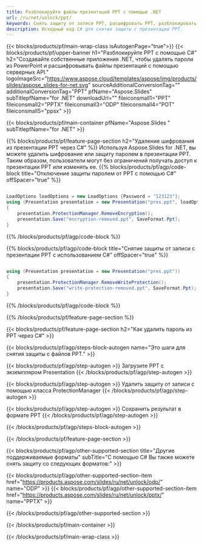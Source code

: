 ```yaml
---
title: Разблокируйте файлы презентаций PPT с помощью .NET
url: /ru/net/unlock/ppt/
keywords: Снять защиту от записи PPT, расшифровать PPT, разблокировать презентацию PPT, снять защиту PPT
description: Исходный код C# для снятия защиты с презентации PPT.
---
```


{{< blocks/products/pf/main-wrap-class isAutogenPage="true">}}
{{< blocks/products/pf/upper-banner h1="Разблокируйте PPT с помощью C#" h2="Создавайте собственные приложения .NET, чтобы удалять пароли из PowerPoint и расшифровывать файлы презентаций с помощью серверных API." logoImageSrc="https://www.aspose.cloud/templates/aspose/img/products/slides/aspose_slides-for-net.svg" sourceAdditionalConversionTag="" additionalConversionTag="PPT" pfName="Aspose.Slides" subTitlepfName="for .NET" downloadUrl="" fileiconsmall1="PPT" fileiconsmall2="PPTX" fileiconsmall3="ODP" fileiconsmall4="POT" fileiconsmall5="ppsx" >}}

{{< blocks/products/pf/main-container pfName="Aspose.Slides " subTitlepfName="for .NET" >}}

{{% blocks/products/pf/feature-page-section  h2="Удаление шифрования из презентации PPT через C#" %}}
Используя Aspose.Slides for .NET, вы можете удалить шифрование или защиту паролем в презентации PPT. Таким образом, пользователи могут без ограничений получать доступ к презентации PPT или изменять ее.
{{% blocks/products/pf/agp/code-block title="Отключение защиты паролем от PPT с помощью C#" offSpacer="true" %}}

```cs

LoadOptions loadOptions = new LoadOptions {Password = "123123"};
using (Presentation presentation = new Presentation("pres.ppt", loadOptions))
{
    presentation.ProtectionManager.RemoveEncryption();
    presentation.Save("encryption-removed.ppt", SaveFormat.Ppt);
}
```

{{% /blocks/products/pf/agp/code-block %}}

{{% blocks/products/pf/agp/code-block title="Снятие защиты от записи с презентации PPT с использованием C#" offSpacer="true" %}}

```cs

using (Presentation presentation = new Presentation("pres.ppt"))
{
    presentation.ProtectionManager.RemoveWriteProtection();
    presentation.Save("write-protection-removed.ppt", SaveFormat.Ppt);
}
```

{{% /blocks/products/pf/agp/code-block %}}

{{% /blocks/products/pf/feature-page-section %}}

{{< blocks/products/pf/feature-page-section  h2="Как удалить пароль из PPT через C#" >}}

{{< blocks/products/pf/agp/steps-block-autogen name="Это шаги для снятия защиты с файлов PPT." >}}

{{< blocks/products/pf/agp/step-autogen >}}
Загрузите PPT с экземпляром Presentation
{{< /blocks/products/pf/agp/step-autogen >}}

{{< blocks/products/pf/agp/step-autogen >}}
Удалить защиту от записи с помощью класса ProtectionManager
{{< /blocks/products/pf/agp/step-autogen >}}

{{< blocks/products/pf/agp/step-autogen >}}
Сохранить результат в формате PPT
{{< /blocks/products/pf/agp/step-autogen >}}

{{< /blocks/products/pf/agp/steps-block-autogen >}}

{{< /blocks/products/pf/feature-page-section >}}

{{< blocks/products/pf/agp/other-supported-section title="Другие поддерживаемые форматы" subTitle="С помощью C# Вы также можете снять защиту со следующих форматов:" >}}

{{< blocks/products/pf/agp/other-supported-section-item href="https://products.aspose.com/slides/ru/net/unlock/odp/" name="ODP" >}}
{{< blocks/products/pf/agp/other-supported-section-item href="https://products.aspose.com/slides/ru/net/unlock/pptx/" name="PPTX" >}}


{{< /blocks/products/pf/agp/other-supported-section >}}

{{< /blocks/products/pf/main-container >}}
    
{{< /blocks/products/pf/main-wrap-class >}}